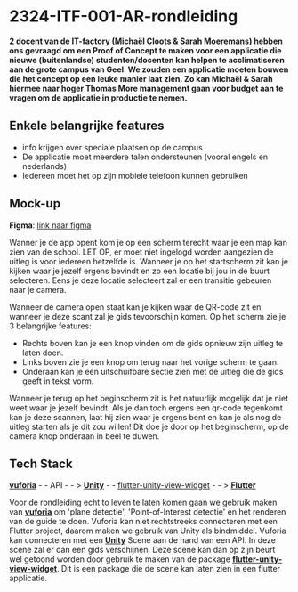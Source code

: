 # 2324-ITF-001-AR-rondleiding

**2 docent van de IT-factory (Michaël Cloots & Sarah Moeremans) hebben ons gevraagd om een Proof of Concept te maken voor een applicatie die nieuwe (buitenlandse) studenten/docenten kan helpen te acclimatiseren aan de grote campus van Geel. We zouden een applicatie moeten bouwen die het concept op een leuke manier laat zien. Zo kan Michaël & Sarah hiermee naar hoger Thomas More management gaan voor budget aan te vragen om de applicatie in productie te nemen.**

## Enkele belangrijke features

- info krijgen over speciale plaatsen op de campus
- De applicatie moet meerdere talen ondersteunen (vooral engels en nederlands)
- Iedereen moet het op zijn mobiele telefoon kunnen gebruiken

## Mock-up

**Figma**: [link naar figma](https://www.figma.com/proto/UZpcV1O9jElgpOnIFi0qLN/AR-rondleiding?page-id=0%3A1&node-id=1-3&node-type=canvas&viewport=700%2C527%2C0.93&t=E6ITg2acx4zagTFb-1&scaling=scale-down&content-scaling=fixed&starting-point-node-id=1%3A3)

Wanner je de app opent kom je op een scherm terecht waar je een map kan zien van de school. LET OP, er moet niet ingelogd worden aangezien de uitleg is voor iedereen hetzelfde is. Wanneer je op het startscherm zit kan je kijken waar je jezelf ergens bevindt en zo een locatie bij jou in de buurt selecteren. Eens je deze locatie selecteert zal er een transitie gebeuren naar je camera.

Wanneer de camera open staat kan je kijken waar de QR-code zit en wanneer je deze scant zal je gids tevoorschijn komen. Op het scherm zie je 3 belangrijke features:

- Rechts boven kan je een knop vinden om de gids opnieuw zijn uitleg te laten doen.
- Links boven zie je een knop om terug naar het vorige scherm te gaan.
- Onderaan kan je een uitschuifbare sectie zien met de uitleg die de gids geeft in tekst vorm.

Wanneer je terug op het beginscherm zit is het natuurlijk mogelijk dat je niet weet waar je jezelf bevindt. Als je dan toch ergens een qr-code tegenkomt kan je deze scannen, laat hij zien waar je ergens bent en kan je als nog de uitleg starten als je dit zou willen! Dit doe je door op het beginscherm, op de camera knop onderaan in beel te duwen.

## Tech Stack

**[vuforia](https://developer.vuforia.com/home)** - - API - - > **[Unity](https://unity.com/products?c=unity+engine&s=education)** - - [flutter-unity-view-widget](https://github.com/juicycleff/flutter-unity-view-widget) - - > **[Flutter](https://flutter.dev/development)**

Voor de rondleiding echt to leven te laten komen gaan we gebruik maken van **[vuforia](https://developer.vuforia.com/home)** om 'plane detectie', 'Point-of-Interest detectie' en het renderen van de guide te doen. Vuforia kan niet rechtstreeks connecteren met een Flutter project, daarom maken we gebruik van Unity als bindmiddel. Vuforia kan connecteren met een **[Unity](https://unity.com/products?c=unity+engine&s=education)** Scene aan de hand van een API. In deze scene zal er dan een gids verschijnen. Deze scene kan dan op zijn beurt wel getoond worden door gebruik te maken van de package **[flutter-unity-view-widget](https://github.com/juicycleff/flutter-unity-view-widget)**. Dit is een package die de scene kan laten zien in een flutter applicatie.
